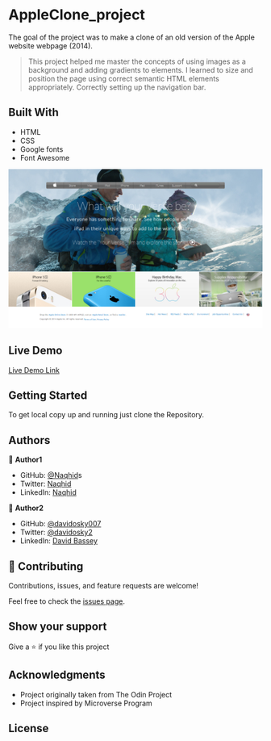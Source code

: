 # AppleClone_project


The goal of the project was to make a clone of an old version of the Apple website webpage (2014).

> This project helped me master the concepts of using images as a background and adding gradients to elements.
> I learned to size and position the page using correct semantic HTML elements appropriately.
> Correctly setting up the navigation bar.


## Built With
- HTML
- CSS
- Google fonts
- Font Awesome

 <img src="./images/project-screen.jpg"> 


## Live Demo

[Live Demo Link](https://naqhid.github.io/AppleClone_project/)

## Getting Started

To get local copy up and running just clone the Repository.

## Authors

:bust_in_silhouette: **Author1**

- GitHub: [@Naqhid](https://github.com/Naqhid)s
- Twitter: [Naqhid](https://twitter.com/naqhid)
- LinkedIn: [Naqhid](https://www.linkedin.com/in/mohammed-naqhid-ab3080189/)

:bust_in_silhouette: **Author2**

- GitHub: [@davidosky007](https://github.com/davidosky007)
- Twitter: [@davidosky2](https://twitter.com/Davidosky2)
- LinkedIn: [David Bassey](https://www.linkedin.com/in/david-bassey-2b9671199/)

## :handshake: Contributing

Contributions, issues, and feature requests are welcome!

Feel free to check the [issues page](https://github.com/Naqhid/AppleClone_project/issues).

## Show your support

Give a :star: if you like this project

## Acknowledgments

- Project originally taken from The Odin Project
- Project inspired by Microverse Program

## License

